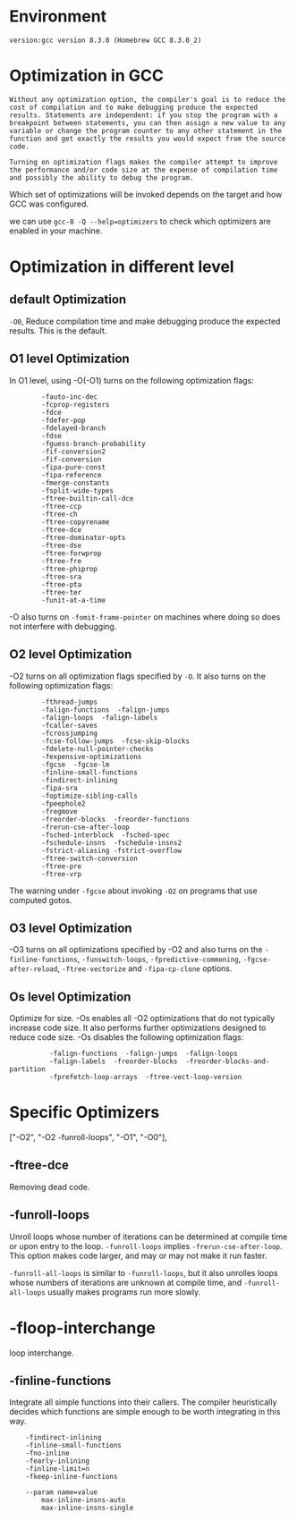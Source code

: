<!--
 * @Author: Lin Sinan
 * @Github: https://github.com/linsinan1995
 * @Email: mynameisxiaou@gmail.com
 * @LastEditors  : Lin Sinan
 * @Description: 
*               
*               
* https://gcc.gnu.org/onlinedocs/gcc-4.5.2/gcc/Optimize-Options.html          
 -->

# Environment

`version:gcc version 8.3.0 (Homebrew GCC 8.3.0_2)`


# Optimization in GCC

```
Without any optimization option, the compiler's goal is to reduce the cost of compilation and to make debugging produce the expected results. Statements are independent: if you stop the program with a breakpoint between statements, you can then assign a new value to any variable or change the program counter to any other statement in the function and get exactly the results you would expect from the source code.

Turning on optimization flags makes the compiler attempt to improve the performance and/or code size at the expense of compilation time and possibly the ability to debug the program.
```


Which set of optimizations will be invoked depends on the target and how GCC was configured.

we can use `gcc-8 -Q --help=optimizers` to check which optimizers are enabled in your machine.

# Optimization in different level

## default Optimization

`-O0`, Reduce compilation time and make debugging produce the expected results. This is the default.

## O1 level Optimization

In O1 level, using -O(-O1) turns on the following optimization flags:
```
        -fauto-inc-dec 
        -fcprop-registers 
        -fdce 
        -fdefer-pop 
        -fdelayed-branch 
        -fdse 
        -fguess-branch-probability 
        -fif-conversion2 
        -fif-conversion 
        -fipa-pure-const 
        -fipa-reference 
        -fmerge-constants
        -fsplit-wide-types 
        -ftree-builtin-call-dce 
        -ftree-ccp 
        -ftree-ch 
        -ftree-copyrename 
        -ftree-dce 
        -ftree-dominator-opts 
        -ftree-dse 
        -ftree-forwprop 
        -ftree-fre 
        -ftree-phiprop 
        -ftree-sra 
        -ftree-pta 
        -ftree-ter 
        -funit-at-a-time
```

-O also turns on `-fomit-frame-pointer` on machines where doing so does not interfere with debugging.


## O2 level Optimization

-O2 turns on all optimization flags specified by `-O`. It also turns on the following optimization flags:

```
        -fthread-jumps 
        -falign-functions  -falign-jumps 
        -falign-loops  -falign-labels 
        -fcaller-saves 
        -fcrossjumping 
        -fcse-follow-jumps  -fcse-skip-blocks 
        -fdelete-null-pointer-checks 
        -fexpensive-optimizations 
        -fgcse  -fgcse-lm  
        -finline-small-functions 
        -findirect-inlining 
        -fipa-sra 
        -foptimize-sibling-calls 
        -fpeephole2 
        -fregmove 
        -freorder-blocks  -freorder-functions 
        -frerun-cse-after-loop  
        -fsched-interblock  -fsched-spec 
        -fschedule-insns  -fschedule-insns2 
        -fstrict-aliasing -fstrict-overflow 
        -ftree-switch-conversion 
        -ftree-pre 
        -ftree-vrp
```

The warning under `-fgcse` about invoking `-O2` on programs that use computed gotos.

## O3 level Optimization

-O3 turns on all optimizations specified by -O2 and also turns on the `-finline-functions`, `-funswitch-loops`, `-fpredictive-commoning`, `-fgcse-after-reload`, `-ftree-vectorize` and `-fipa-cp-clone` options.

## Os level Optimization

Optimize for size. -Os enables all -O2 optimizations that do not typically increase code size. It also performs further optimizations designed to reduce code size.
-Os disables the following optimization flags:

```
          -falign-functions  -falign-jumps  -falign-loops 
          -falign-labels  -freorder-blocks  -freorder-blocks-and-partition 
          -fprefetch-loop-arrays  -ftree-vect-loop-version
```

# Specific Optimizers

["-O2", "-O2 -funroll-loops", "-O1", "-O0"],
## -ftree-dce

Removing dead code.

## -funroll-loops

Unroll loops whose number of iterations can be determined at compile time or upon entry to the loop. `-funroll-loops` implies `-frerun-cse-after-loop`. This option makes code larger, and may or may not make it run faster.

`-funroll-all-loops` is similar to `-funroll-loops`, but it also unrolles loops whose numbers of iterations are unknown at compile time, and `-funroll-all-loops` usually makes programs run more slowly.

# -floop-interchange

loop interchange.

## -finline-functions

Integrate all simple functions into their callers. The compiler heuristically decides which functions are simple enough to be worth integrating in this way.

```
    -findirect-inlining
    -finline-small-functions
    -fno-inline
    -fearly-inlining
    -finline-limit=n
    -fkeep-inline-functions

    --param name=value
        max-inline-insns-auto
        max-inline-insns-single
```